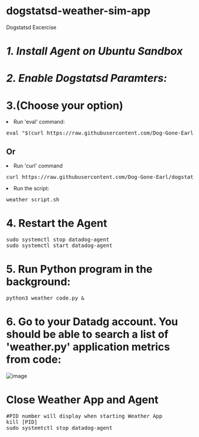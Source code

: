 # dogstatsd-weather-sim-app
Dogstatsd Excercise
<h1><i>1. Install Agent on Ubuntu Sandbox</i><h1>
<h1><i>2. Enable Dogstatsd Paramters:</i></h1>
  <h1>3.(Choose your option)</h1>
  <li>Run 'eval' command:</li>
<pre>eval "$(curl https://raw.githubusercontent.com/Dog-Gone-Earl/dogstatsd-weather-sim-app/main/weather_script.sh)"</pre>
<h2>Or</h2>
<li>Run 'curl' command</li>
<pre>curl https://raw.githubusercontent.com/Dog-Gone-Earl/dogstatsd-weather-sim-app/main/weather_script.sh</pre>
<li>Run the script:</li>
<pre>weather_script.sh</pre>
  <h1>4. Restart the Agent</h1>
  <pre>sudo systemctl stop datadog-agent
sudo systemctl start datadog-agent</pre>
  <h1>5. Run Python program in the background:</h1>
  <pre>python3 weather_code.py &</pre>
  <h1>6. Go to your Datadg account. You should be able to search a list of 'weather.py' application metrics from code:</h1>

![image](https://user-images.githubusercontent.com/107069502/212426051-f315685b-5032-460c-befc-e80f8b78d755.png)

  <h1>Close Weather App and Agent</h1>
  <pre>#PID number will display when starting Weather App
kill [PID]
sudo systemtctl stop datadog-agent</pre>
  



